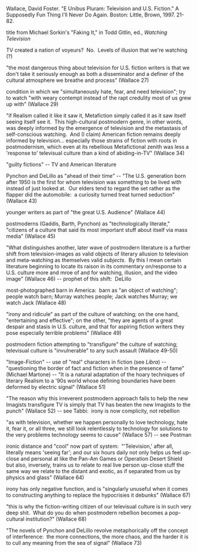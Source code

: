 Wallace, David Foster. "E Unibus Pluram: Television and U.S. Fiction." A Supposedly Fun Thing I'll Never Do Again. Boston: Little, Brown, 1997. 21-82.


title from Michael Sorkin's "Faking It," in Todd Gitlin, ed., _Watching Television_

TV created a nation of voyeurs?  No.  Levels of illusion that we're watching (?)

"the most dangerous thing about television for U.S. fiction writers is that we don't take it seriously enough as both a disseminator and a definer of the cultural atmosphere we breathe and process" (Wallace 27)

condition in which we "simultaneously hate, fear, and need television"; try to watch "with weary contempt instead of the rapt credulity most of us grew up with" (Wallace 29)

"if Realism called it like it saw it, Metafiction simply called it as it saw itself seeing itself see it.  This high-cultural postmodern genre, in other words, was deeply informed by the emergence of television and the metastasis of self-conscious watching.  And (I claim) American fiction remains deeply informed by television... especially those strains of fiction with roots in postmodernism, which even at its rebellious Metafictional zenith was less a 'response to' televisual culture than a kind of abiding-in-TV" (Wallace 34)

"guilty fictions" -- TV and American literature

Pynchon and DeLillo as "ahead of their time" -- "The U.S. generation born after 1950 is the first for whom television was something to be lived with instead of just looked at.  Our elders tend to regard the set rather as the flapper did the automobile:  a curiosity turned treat turned seduction" (Wallace 43)

younger writers as part of "the great U.S. Audience" (Wallace 44)

postmoderns (Gaddis, Barth, Pynchon) as "technologically literate," "citizens of a culture that said its most important stuff about itself via mass media" (Wallace 45)

"What distinguishes another, later wave of postmodern literature is a further shift from television-images as valid objects of literary allusion to television and meta-watching as themselves valid _subjects_.  By this I mean certain literature beginning to locate its raison in its commentary on/response to a U.S. culture more and mroe of and for watching, illusion, and the video image" (Wallace 46) -- prophet of this shift:  DeLillo

most-photographed barn in America:  barn as "an object of watching"; people watch barn; Murray watches people; Jack watches Murray; we watch Jack (Wallace 48)

"irony and ridicule" as part of the culture of watching; on the one hand, "entertaining and effective"; on the other, "they are agents of a great despair and stasis in U.S. culture, and that for aspiring fiction writers they pose especially terrible problems" (Wallace 49)

postmodern fiction attempting to "transfigure" the culture of watching; televisual culture is "invulnerable" to any such assault (Wallace 49-50)

"Image-Fiction" -- use of "real" characters in fiction (see _Libra_) -- "questioning the border of fact and fiction when in the presence of fame" (Michael Martone) -- "It is a natural adaptation of the hoary techniques of literary Realism to a '90s world whose defining boundaries have been deformed by electric signal" (Wallace 51)

"The reason why this irreverent postmodern approach fails to help the new Imagists transfigure TV is simply that TV has beaten the new Imagists to the punch" (Wallace 52) -- see Tabbi:  irony is now complicity, not rebellion

"as with television, whether we happen personally to love technology, hate it, fear it, or all three, we still look relentlessly to technology for solutions to the very problems technology seems to cause" (Wallace 57) -- see Postman

ironic distance and "cool" now part of system:  "'Television,' after all, literally means 'seeing far'; and our six hours daily not only helps us feel up-close and personal at like the Pan-Am Games or Operation Desert Shield but also, inversely, trains us to relate to real live person up-close stuff the same way we relate to the distant and exotic, as if separated from us by physics and glass" (Wallace 64)

irony has only negative function, and is "singularly unuseful when it comes to constructing anything to replace the hypocrisies it debunks" (Wallace 67)

"this is why the fiction-writing citizen of our televisual culture is in such very deep shit.  What do you do when postmodern rebellion becomes a pop-cultural institution?" (Wallace 68)

"The novels of Pynchon and DeLillo revolve metaphorically off the concept of interference:  the more connections, the more chaos, and the harder it is to cull any meaning from the sea of signal" (Wallace 73)
